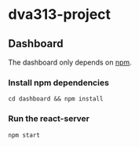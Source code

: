 # dva313-project

## Dashboard
The dashboard only depends on [npm](https://www.npmjs.com/get-npm).
### Install npm dependencies
```
cd dashboard && npm install
```
### Run the react-server
```
npm start
```
